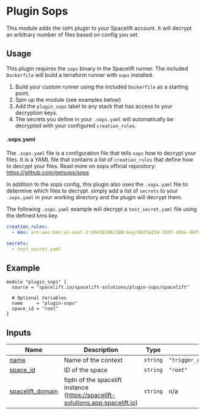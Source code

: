 # Plugin Sops

This module adds the `SOPS` plugin to your Spacelift account.
It will decrypt an arbitrary number of files based on config you set.

## Usage

This plugin requires the `sops` binary in the Spacelift runner. The included `Dockerfile` will build a terraform runner with `sops` installed.

1. Build your custom runner using the included `Dockerfile` as a starting point.
2. Spin up the module (see examples below)
3. Add the `plugin_sops` label to any stack that has access to your decryption keys.
4. The secrets you define in your `.sops.yaml` will automatically be decrypted with your configured `creation_rules`.

#### .sops.yaml

The `.sops.yaml` file is a configuration file that tells `sops` how to decrypt your files.
It is a YAML file that contains a list of `creation_rules` that define how to decrypt your files.
Read more on sops official repository: https://github.com/getsops/sops

In addition to the sops config, this plugin also uses the `.sops.yaml` file to determine which files to decrypt.
simply add a list of `secrets` to your `.sops.yaml` in your working directory and the plugin will decrypt them.

The following `.sops.yaml` example will decrypt a `test_secret.yaml` file using the defined kms key.
```yaml
creation_rules:
  - kms: arn:aws:kms:us-east-2:694182862388:key/6825a259-28df-43be-80f8-6122eb8a5903

secrets:
  - test_secret.yaml
```



<!-- BEGIN_TF_DOCS -->
## Example

```hcl
module "plugin_sops" {
  source = "spacelift.io/spacelift-solutions/plugin-sops/spacelift"
  
  # Optional Variables
  name     = "plugin-sops"
  space_id = "root"
}
```

## Inputs

| Name | Description | Type | Default | Required |
|------|-------------|------|---------|:--------:|
| <a name="input_name"></a> [name](#input\_name) | Name of the context | `string` | `"trigger_attached_contexts_stacks"` | no |
| <a name="input_space_id"></a> [space\_id](#input\_space\_id) | ID of the space | `string` | `"root"` | no |
| <a name="input_spacelift_domain"></a> [spacelift\_domain](#input\_spacelift\_domain) | fqdn of the spacelift instance (https://spacelift-solutions.app.spacelift.io) | `string` | n/a | yes |
<!-- END_TF_DOCS -->
